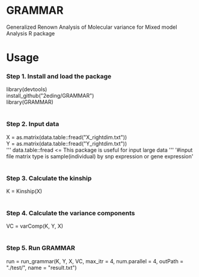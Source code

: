 # GRAMMAR
Generalized Renown Analysis of Molecular variance for Mixed model Analysis R package

# Usage

### Step 1. Install and load the package
library(devtools)<br>
install_github("2eding/GRAMMAR")<br>
library(GRAMMAR)<br><br>

### Step 2. Input data
X = as.matrix(data.table::fread("X_rightdim.txt"))<br>
Y = as.matrix(data.table::fread("Y_rightdim.txt"))<br>
''' data.table::fread <= This package is useful for input large data '''
'#input file matrix type is sample(individual) by snp expression or gene expression'
<br><br>
### Step 3. Calculate the kinship
K = Kinship(X)<br><br>

### Step 4. Calculate the variance components
VC = varComp(K, Y, X)<br><br>

### Step 5. Run GRAMMAR
run = run_grammar(K, Y, X, VC, max_itr = 4, num.parallel = 4, outPath = "./test/", name = "result.txt")
